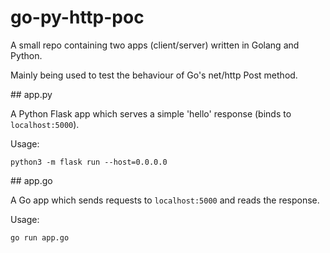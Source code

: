 # go-py-http-poc

A small repo containing two apps (client/server) written in Golang and Python.

Mainly being used to test the behaviour of Go's net/http Post method.

## app.py

A Python Flask app which serves a simple 'hello' response (binds to `localhost:5000`).

Usage:  
```
python3 -m flask run --host=0.0.0.0
```

## app.go

A Go app which sends requests to `localhost:5000` and reads the response.

Usage:
```
go run app.go
```
